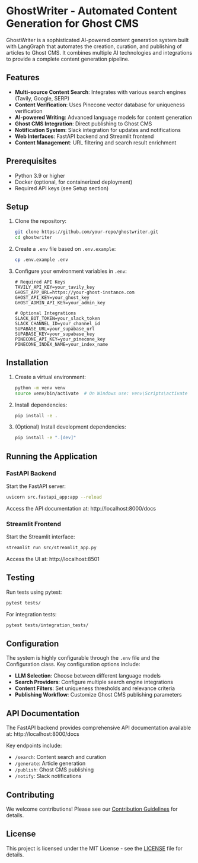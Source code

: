 # GhostWriter - Automated Content Generation for Ghost CMS

GhostWriter is a sophisticated AI-powered content generation system built with
LangGraph that automates the creation, curation, and publishing of articles to
Ghost CMS. It combines multiple AI technologies and integrations to provide a
complete content generation pipeline.

## Features

- **Multi-source Content Search**: Integrates with various search engines
  (Tavily, Google, SERP)
- **Content Verification**: Uses Pinecone vector database for uniqueness
  verification
- **AI-powered Writing**: Advanced language models for content generation
- **Ghost CMS Integration**: Direct publishing to Ghost CMS
- **Notification System**: Slack integration for updates and notifications
- **Web Interfaces**: FastAPI backend and Streamlit frontend
- **Content Management**: URL filtering and search result enrichment

## Prerequisites

- Python 3.9 or higher
- Docker (optional, for containerized deployment)
- Required API keys (see Setup section)

## Setup

1. Clone the repository:
   ```bash
   git clone https://github.com/your-repo/ghostwriter.git
   cd ghostwriter
   ```

2. Create a `.env` file based on `.env.example`:
   ```bash
   cp .env.example .env
   ```

3. Configure your environment variables in `.env`:
   ```env
   # Required API Keys
   TAVILY_API_KEY=your_tavily_key
   GHOST_APP_URL=https://your-ghost-instance.com
   GHOST_API_KEY=your_ghost_key
   GHOST_ADMIN_API_KEY=your_admin_key

   # Optional Integrations
   SLACK_BOT_TOKEN=your_slack_token
   SLACK_CHANNEL_ID=your_channel_id
   SUPABASE_URL=your_supabase_url
   SUPABASE_KEY=your_supabase_key
   PINECONE_API_KEY=your_pinecone_key
   PINECONE_INDEX_NAME=your_index_name
   ```

## Installation

1. Create a virtual environment:
   ```bash
   python -m venv venv
   source venv/bin/activate  # On Windows use: venv\Scripts\activate
   ```

2. Install dependencies:
   ```bash
   pip install -e .
   ```

3. (Optional) Install development dependencies:
   ```bash
   pip install -e ".[dev]"
   ```

## Running the Application

### FastAPI Backend

Start the FastAPI server:

```bash
uvicorn src.fastapi_app:app --reload
```

Access the API documentation at: http://localhost:8000/docs

### Streamlit Frontend

Start the Streamlit interface:

```bash
streamlit run src/streamlit_app.py
```

Access the UI at: http://localhost:8501

## Testing

Run tests using pytest:

```bash
pytest tests/
```

For integration tests:

```bash
pytest tests/integration_tests/
```

## Configuration

The system is highly configurable through the `.env` file and the Configuration
class. Key configuration options include:

- **LLM Selection**: Choose between different language models
- **Search Providers**: Configure multiple search engine integrations
- **Content Filters**: Set uniqueness thresholds and relevance criteria
- **Publishing Workflow**: Customize Ghost CMS publishing parameters

## API Documentation

The FastAPI backend provides comprehensive API documentation available at:
http://localhost:8000/docs

Key endpoints include:

- `/search`: Content search and curation
- `/generate`: Article generation
- `/publish`: Ghost CMS publishing
- `/notify`: Slack notifications

## Contributing

We welcome contributions! Please see our
[Contribution Guidelines](CONTRIBUTING.md) for details.

## License

This project is licensed under the MIT License - see the [LICENSE](LICENSE) file
for details.
